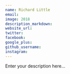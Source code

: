```yaml
---
name: Richard Little
email:
image: 2018
description_markdown:
website_url:
twitter:
facebook:
google_plus:
github_username:
instagram:
---
```


Enter your description here...
